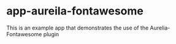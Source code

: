 # app-aureila-fontawesome
This is an example app that demonstrates the use of the Aurelia-Fontawesome plugin
